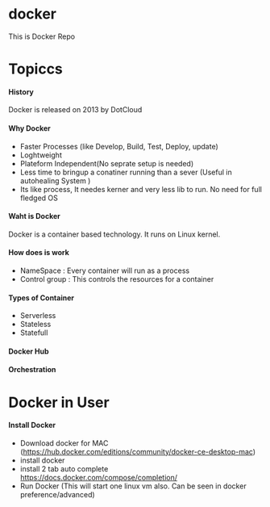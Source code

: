 # docker
This is Docker Repo

# Topiccs
#### History
Docker is released on 2013 by DotCloud
#### Why Docker
- Faster Processes (like Develop, Build, Test, Deploy, update) 
- Loghtweight
- Plateform Independent(No seprate setup is needed) 
- Less time to bringup a conatiner running than a sever (Useful in autohealing System )
- Its like process, It needes kerner and very less lib to run. No need for full fledged OS
#### Waht is Docker 
Docker is a container based technology. It runs on Linux kernel.
#### How does is work
- NameSpace : Every container will run as a process
- Control group : This controls the resources for a container
#### Types of Container 
 - Serverless
 - Stateless
 - Statefull
#### Docker Hub
#### Orchestration


# Docker in User

#### Install Docker
- Download docker for MAC (https://hub.docker.com/editions/community/docker-ce-desktop-mac)
- install docker
- install 2 tab auto complete https://docs.docker.com/compose/completion/
- Run Docker (This will start one linux vm also. Can be seen in docker preference/advanced)




